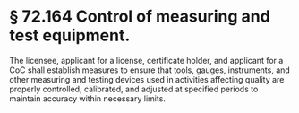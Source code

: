 # § 72.164   Control of measuring and test equipment.

The licensee, applicant for a license, certificate holder, and applicant for a CoC shall establish measures to ensure that tools, gauges, instruments, and other measuring and testing devices used in activities affecting quality are properly controlled, calibrated, and adjusted at specified periods to maintain accuracy within necessary limits.




